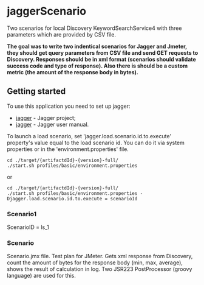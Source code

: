 # jaggerScenario
Two scenarios for local Discovery KeywordSearchService4 with three parameters which are provided by CSV file. 

**The goal was to write two indentical scenarios for Jagger and Jmeter, they should get query parameters from CSV file and send  GET requests to Discovery. Responses should be in xml format (scenarios should validate success code and type of response). Also there is should be a custom metric (the amount of the response body in bytes).**

## Getting started
To use this application you need to set up jagger:
* [jagger](https://github.com/griddynamics/jagger) - Jagger project;
* [jagger](http://griddynamics.github.io/jagger/doc/index.html) - Jagger user manual.

To launch a load scenario, set 'jagger.load.scenario.id.to.execute' property's value equal to the load scenario id.
You can do it via system properties or in the 'environment.properties' file.

```
cd ./target/{artifactdId}-{version}-full/
./start.sh profiles/basic/environment.properties 
```
or 
```
cd ./target/{artifactdId}-{version}-full/
./start.sh profiles/basic/environment.properties -Djagger.load.scenario.id.to.execute = scenarioId
```
### Scenario1
ScenarioID = ls_1


### Scenario
Scenario.jmx file. Test plan for JMeter. Gets xml response from Discovery, count the amount of bytes for the response body (min, max, average), shows the result of calculation in log. 
Two JSR223 PostProcessor (groovy language) are used for this. 



